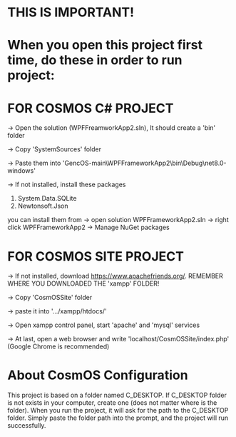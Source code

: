 # THIS IS IMPORTANT!
# When you open this project first time, do these in order to run project:

# FOR COSMOS C# PROJECT
-> Open the solution (WPFFreamworkApp2.sln), It should create a 'bin' folder

-> Copy 'SystemSources' folder

-> Paste them into 'GencOS-main\WPFFrameworkApp2\bin\Debug\net8.0-windows'

-> If not installed, install these packages 
1) System.Data.SQLite
2) Newtonsoft.Json

you can install them from -> open solution WPFFrameworkApp2.sln -> right click WPFFrameworkApp2 -> Manage NuGet packages

# FOR COSMOS SITE PROJECT

-> If not installed, download https://www.apachefriends.org/. REMEMBER WHERE YOU DOWNLOADED THE 'xampp' FOLDER!

-> Copy 'CosmOSSite' folder

-> paste it into '.../xampp/htdocs/'

-> Open xampp control panel, start 'apache' and 'mysql' services

-> At last, open a web browser and write 'localhost/CosmOSSite/index.php' (Google Chrome is recommended)


# About CosmOS Configuration
This project is based on a folder named C_DESKTOP. If C_DESKTOP folder is not exists in your computer, create one (does not matter where is the folder). When you run the project, it will ask for the path to the C_DESKTOP folder. Simply paste the folder path into the prompt, and the project will run successfully.

